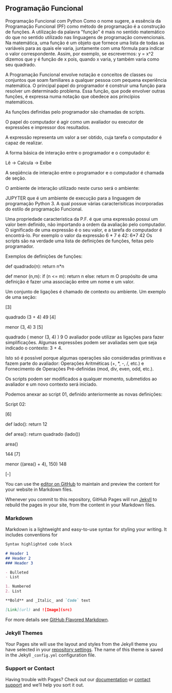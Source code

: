 ## Programação Funcional

Programação Funcional com Python
Como o nome sugere, a essência da Programação Funcional (PF) como método de programação é a construção de funções. A utilização da palavra "função" é mais no sentido matemático do que no sentido utilizado nas linguagens de programação convencionais. Na matemática, uma função é um objeto que fornece uma lista de todas as variáveis para as quais ele varia, juntamente com uma fórmula para indicar o valor correspondente. Assim, por exemplo, se escrevermos: y = x^2 dizemos que y é função de x pois, quando x varia, y também varia como seu quadrado.

A Programação Funcional envolve notação e conceitos de classes ou conjuntos que soam familiares a qualquer pessoa com pequena experiência matemática. O principal papel do programador é construir uma função para resolver um determinado problema. Essa função, que pode envolver outras funções, é expressa numa notação que obedece aos princípios matemáticos.

As funções definidas pelo programador são chamadas de scripts.

O papel do computador é agir como um avaliador ou executor de expressões e impressor dos resultados.

A expressão representa um valor a ser obtido, cuja tarefa o computador é capaz de realizar.

A forma básica de interação entre o programador e o computador é:

Lê -> Calcula -> Exibe

A seqüência de interação entre o programador e o computador é chamada de seção.

O ambiente de interação utilizado neste curso será o ambiente:

JUPYTER que é um ambiente de execução para a linguagem de programação Python 3. A qual possue várias caracterísiticas incorporadas do estilo de programação Funcional.

Uma propriedade característica da P.F. é que uma expressão possui um valor bem definido, não importando a ordem da avaliação pelo computador. O significado de uma expressão é o seu valor, e a tarefa do computador é encontrá-lo. Por exemplo o valor da expressão 6 * 7 é 42:
6*7
42
Os scripts são na verdade uma lista de definições de funções, feitas pelo programador.

Exemplos de definições de funções:

def quadrado(n):
    return n*n

def menor (n,m):
    if (n <= m): 
        return n 
    else: 
        return m
O propósito de uma definição é fazer uma associação entre um nome e um valor.

Um conjunto de ligações é chamado de contexto ou ambiente. Um exemplo de uma seção:

[3]


quadrado (3 + 4)
49
[4]


menor (3, 4)
3
[5]


quadrado ( menor (3, 4) )
9
O avaliador pode utilizar as ligações para fazer simplificações. Algumas expressões podem ser avaliadas sem que seja indicado o contexto: 3 + 4.

Isto só é possível porque algumas operações são consideradas primitivas e fazem parte do avaliador: Operações Aritméticas (+, *, -, /, etc.) e Fornecimento de Operações Pré-definidas (mod, div, even, odd, etc.).

Os scripts podem ser modificados a qualquer momento, submetidos ao avaliador e um novo contexto será iniciado.

Podemos anexar ao script 01, definido anteriormente as novas definições:

Script 02:

[6]


def lado(): 
    return 12

def area():
    return quadrado (lado())
 
area()    
        
144
[7]


menor ((area() + 4), 150)
148


[-]





You can use the [editor on GitHub](https://github.com/ruiterbc/ruiterbc.github.io/edit/master/README.md) to maintain and preview the content for your website in Markdown files.

Whenever you commit to this repository, GitHub Pages will run [Jekyll](https://jekyllrb.com/) to rebuild the pages in your site, from the content in your Markdown files.

### Markdown

Markdown is a lightweight and easy-to-use syntax for styling your writing. It includes conventions for

```markdown
Syntax highlighted code block

# Header 1
## Header 2
### Header 3

- Bulleted
- List

1. Numbered
2. List

**Bold** and _Italic_ and `Code` text

[Link](url) and ![Image](src)
```

For more details see [GitHub Flavored Markdown](https://guides.github.com/features/mastering-markdown/).

### Jekyll Themes

Your Pages site will use the layout and styles from the Jekyll theme you have selected in your [repository settings](https://github.com/ruiterbc/ruiterbc.github.io/settings). The name of this theme is saved in the Jekyll `_config.yml` configuration file.

### Support or Contact

Having trouble with Pages? Check out our [documentation](https://help.github.com/categories/github-pages-basics/) or [contact support](https://github.com/contact) and we’ll help you sort it out.
